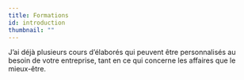 ```yaml
---
title: Formations
id: introduction
thumbnail: ""
---
```


J’ai déjà plusieurs cours d’élaborés qui peuvent être personnalisés au besoin de votre entreprise, tant en ce qui concerne les affaires que le mieux-être.

